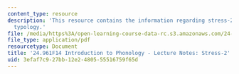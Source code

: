 ```yaml
---
content_type: resource
description: 'This resource contains the information regarding stress-2: trochaic
  typology.'
file: /media/https%3A/open-learning-course-data-rc.s3.amazonaws.com/24-961-introduction-to-phonology-fall-2014/3efaf7c927bb12e2480555516759f65d_MIT24_961F14_Lecture23.pdf
file_type: application/pdf
resourcetype: Document
title: '24.961F14 Introduction to Phonology - Lecture Notes: Stress-2'
uid: 3efaf7c9-27bb-12e2-4805-55516759f65d
---
```

